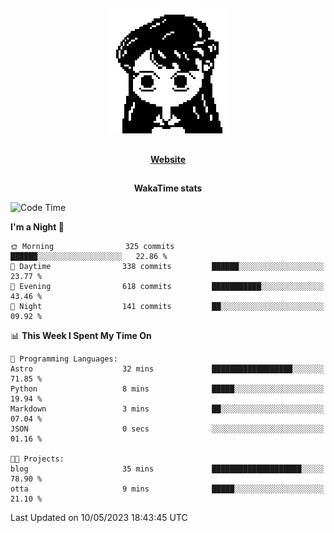 ##

<p align="center">
  <img src="./person.gif" />
</p>

##

<div align="center">
  <p>
    <strong>
    <a href='https://domm.me'>Website</a>
    </strong>
  </p>
</div>

##

<div align="center">
  <p>
    <strong>
    WakaTime stats
    </strong>
  </p>
</div>

<!--START_SECTION:waka-->
![Code Time](http://img.shields.io/badge/Code%20Time-88%20hrs%2014%20mins-blue)

**I'm a Night 🦉** 

```text
🌞 Morning                325 commits         ██████░░░░░░░░░░░░░░░░░░░   22.86 % 
🌆 Daytime                338 commits         ██████░░░░░░░░░░░░░░░░░░░   23.77 % 
🌃 Evening                618 commits         ███████████░░░░░░░░░░░░░░   43.46 % 
🌙 Night                  141 commits         ██░░░░░░░░░░░░░░░░░░░░░░░   09.92 % 
```


📊 **This Week I Spent My Time On** 

```text
💬 Programming Languages: 
Astro                    32 mins             ██████████████████░░░░░░░   71.85 % 
Python                   8 mins              █████░░░░░░░░░░░░░░░░░░░░   19.94 % 
Markdown                 3 mins              ██░░░░░░░░░░░░░░░░░░░░░░░   07.04 % 
JSON                     0 secs              ░░░░░░░░░░░░░░░░░░░░░░░░░   01.16 % 

🐱‍💻 Projects: 
blog                     35 mins             ████████████████████░░░░░   78.90 % 
otta                     9 mins              █████░░░░░░░░░░░░░░░░░░░░   21.10 % 
```


 Last Updated on 10/05/2023 18:43:45 UTC
<!--END_SECTION:waka-->

